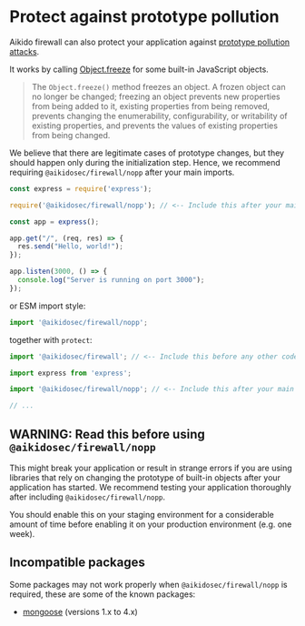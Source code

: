 # Protect against prototype pollution

Aikido firewall can also protect your application against [prototype pollution attacks](https://www.aikido.dev/blog/prevent-prototype-pollution).

It works by calling [Object.freeze](https://developer.mozilla.org/en-US/docs/Web/JavaScript/Reference/Global_Objects/Object/freeze) for some built-in JavaScript objects.

> The `Object.freeze()` method freezes an object. A frozen object can no longer be changed; freezing an object prevents new properties from being added to it, existing properties from being removed, prevents changing the enumerability, configurability, or writability of existing properties, and prevents the values of existing properties from being changed.

We believe that there are legitimate cases of prototype changes, but they should happen only during the initialization step. Hence, we recommend requiring `@aikidosec/firewall/nopp` after your main imports.

```js
const express = require('express');

require('@aikidosec/firewall/nopp'); // <-- Include this after your main imports

const app = express();

app.get("/", (req, res) => {
  res.send("Hello, world!");
});

app.listen(3000, () => {
  console.log("Server is running on port 3000");
});
```

or ESM import style:

```js
import '@aikidosec/firewall/nopp';
```

together with `protect`:

```js
import '@aikidosec/firewall'; // <-- Include this before any other code or imports

import express from 'express';

import '@aikidosec/firewall/nopp'; // <-- Include this after your main imports

// ...
```

## WARNING: Read this before using `@aikidosec/firewall/nopp`

This might break your application or result in strange errors if you are using libraries that rely on changing the prototype of built-in objects after your application has started. We recommend testing your application thoroughly after including `@aikidosec/firewall/nopp`.

You should enable this on your staging environment for a considerable amount of time before enabling it on your production environment (e.g. one week).

## Incompatible packages

Some packages may not work properly when `@aikidosec/firewall/nopp` is required, these are some of the known packages:

* [mongoose](https://www.npmjs.com/package/mongoose) (versions 1.x to 4.x)
